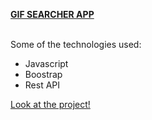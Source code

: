 **[GIF SEARCHER APP](https://wspp2pp.github.io/gif-searcher-app/)**
<br><br/>

Some of the technologies used:

- Javascript
- Boostrap
- Rest API

[Look at the project!](https://wspp2pp.github.io/gif-searcher-app/)
